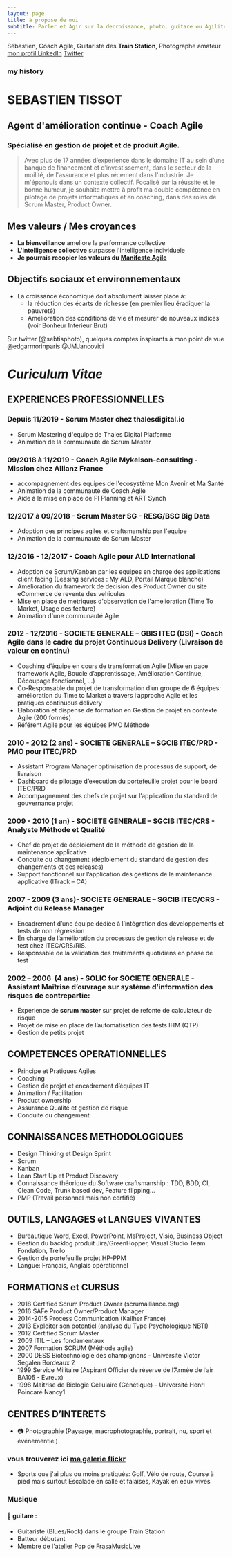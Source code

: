 ```yaml
---
layout: page
title: à propose de moi
subtitle: Parler et Agir sur la decroissance, photo, guitare ou Agilité
---
```


Sébastien, Coach Agile, Guitariste des **Train Station**, Photographe amateur
[mon profil LinkedIn](https://www.linkedin.com/in/sebtissot-agile/)
[Twitter](https://twitter.com/SebTisPhoto)

### my history

# SEBASTIEN TISSOT
## Agent d'amélioration continue - Coach Agile
### Spécialisé en gestion de projet et de produit Agile.
>Avec plus de 17 années d’expérience dans le domaine IT au sein d’une banque de financement et d’investissement, dans le secteur de la moilité, de l'assurance et plus récement dans l'industrie. Je m'épanouis dans un contexte collectif.
>Focalisé sur la réussite et le bonne humeur, je souhaite mettre à profit ma double compétence en pilotage de projets informatiques et en coaching, dans des roles de Scrum Master, Product Owner.

## Mes valeurs / Mes croyances
* __La bienveillance__ ameliore la performance collective
* __L'intelligence collective__ surpasse l'intelligence individuele
* __Je pourrais recopier les valeurs du [Manifeste Agile](http://www.agilemanifesto.org)__ 

## Objectifs sociaux et environnementaux
* La croissance économique doit absolument laisser place à:
	* la réduction des écarts de richesse (en premier lieu éradiquer la pauvreté)
	* Amélioration des conditions de vie et mesurer de nouveaux indices (voir Bonheur Interieur Brut)


Sur twitter (@sebtisphoto), quelques comptes inspirants à mon point de vue @edgarmorinparis  @JMJancovici


# _Curiculum Vitae_

## EXPERIENCES PROFESSIONNELLES
### Depuis 11/2019 - Scrum Master chez thalesdigital.io
* Scrum Mastering d'equipe de Thales Digital Platforme
* Animation de la communauté de Scrum Master

### 09/2018 à 11/2019 - Coach Agile Mykelson-consulting - Mission chez Allianz France
* accompagnement des equipes de l'ecosystème Mon Avenir et Ma Santé 
* Animation de la communauté de Coach Agile
* Aide à la mise en place de PI Planning et ART Synch

### 12/2017 à 09/2018 - Scrum Master SG - RESG/BSC Big Data
* Adoption des principes agiles et craftsmanship par l'equipe
* Animation de la communauté de Scrum Master

### 12/2016 - 12/2017 - Coach Agile pour ALD International
* Adoption de Scrum/Kanban par les equipes en charge des applications client facing (Leasing services : My ALD, Portail Marque blanche) 
* Amelioration du framework de decision des Product Owner du site eCommerce de revente des vehicules
* Mise en place de metriques d'observation de l'amelioration (Time To Market, Usage des feature)
* Animation d'une communauté Agile

### 2012 - 12/2016 -   SOCIETE GENERALE – GBIS  ITEC (DSI) - Coach Agile dans le cadre du projet Continuous Delivery (Livraison de valeur en continu)
* Coaching d’équipe en cours de transformation Agile (Mise en pace framework Agile, Boucle d’apprentissage, Amélioration Continue, Découpage fonctionnel, …)
* Co-Responsable du projet de transformation d’un groupe de 6 équipes: amélioration du Time to Market a travers l’approche Agile et les pratiques continuous delivery
* Elaboration et dispense de formation en Gestion de projet en contexte Agile (200 formés)
* Référent Agile pour les équipes PMO Méthode

### 2010 - 2012 (2 ans) -   SOCIETE GENERALE – SGCIB  ITEC/PRD - PMO pour ITEC/PRD 
* Assistant Program Manager optimisation de processus de support, de livraison 
* Dashboard de pilotage d’execution du portefeuille projet pour le board ITEC/PRD
* Accompagnement des chefs de projet sur l’application du standard de gouvernance projet

### 2009 - 2010 (1 an) -   SOCIETE GENERALE – SGCIB  ITEC/CRS - Analyste Méthode et Qualité
* Chef de projet de déploiement de la méthode de gestion de la maintenance applicative 
* Conduite du changement (déploiement du standard de gestion des changements et des releases)
* Support fonctionnel sur l’application des gestions de la maintenance applicative (ITrack – CA)

### 2007 - 2009 (3 ans)- SOCIETE GENERALE – SGCIB  ITEC/CRS - Adjoint du Release Manager
* Encadrement d’une équipe dédiée à l’intégration des développements et tests de non régression
* En charge de l’amélioration du processus de gestion de release et de test chez ITEC/CRS/RIS.
* Responsable de la validation des traitements quotidiens en phase de test 

### 2002 – 2006  (4 ans) - SOLIC for SOCIETE GENERALE - Assistant Maîtrise d’ouvrage sur système d’information des  risques de contrepartie: 
* Experience de __scrum master__ sur projet de refonte de calculateur de risque
* Projet de mise en place de l’automatisation des tests IHM (QTP)
* Gestion de petits projet

## COMPETENCES OPERATIONNELLES
* Principe et Pratiques Agiles
* Coaching 
* Gestion de projet et encadrement d’équipes IT
* Animation / Facilitation
* Product ownership
* Assurance Qualité et gestion de risque
* Conduite du changement

## CONNAISSANCES METHODOLOGIQUES
* Design Thinking et Design Sprint
* Scrum
* Kanban
* Lean Start Up et Product Discovery
* Connaissance théorique du Software craftsmanship : TDD, BDD, CI, Clean Code, Trunk based dev, Feature flipping...
* PMP (Travail personnel mais non cerfifié)

## OUTILS, LANGAGES et LANGUES VIVANTES
* Bureautique				Word, Excel, PowerPoint, MsProject, Visio, Business Object
* Gestion du backlog produit		Jira/GreenHopper, Visual Studio Team Fondation, Trello
* Gestion de portefeuille projet	HP-PPM
* Langue:				Français, Anglais opérationnel

## FORMATIONS et CURSUS
* 2018		Certified Scrum Product Owner (scrumalliance.org)
* 2016		SAFe Product Owner/Product Manager
* 2014-2015	Process Communication (Kailher France)
* 2013		Exploiter son potentiel (analyse du Type Psychologique NBTI)
* 2012		Certified Scrum Master
* 2009		ITIL – Les fondamentaux
* 2007		Formation SCRUM (Méthode agile)
* 2000		DESS Biotechnologie des champignons - Université Victor Segalen Bordeaux 2
* 1999		Service Militaire (Aspirant Officier de réserve de l’Armée de l’air BA105 - Evreux)
* 1998		Maîtrise de Biologie Cellulaire (Génétique) – Université Henri Poincaré Nancy1

## CENTRES D’INTERETS
* :camera: Photographie (Paysage, macrophotographie, portrait, nu, sport et événementiel)
### vous trouverez ici [ma galerie flickr](http://www.fluidr.com/photos/sebtis)
* Sports que j'ai plus ou moins pratiqués: Golf, Vélo de route, Course à pied mais surtout Escalade en salle et falaises, Kayak en eaux vives 
### Musique
#### :musical_score: guitare :
* Guitariste (Blues/Rock) dans le groupe Train Station
* Batteur débutant
* Membre de l'atelier Pop de [FrasaMusicLive](https://frasamusiclive.com/)
